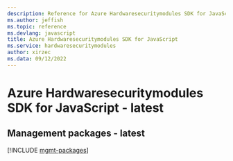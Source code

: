 ```yaml
---
description: Reference for Azure Hardwaresecuritymodules SDK for JavaScript
ms.author: jeffish
ms.topic: reference
ms.devlang: javascript
title: Azure Hardwaresecuritymodules SDK for JavaScript
ms.service: hardwaresecuritymodules
author: xirzec
ms.data: 09/12/2022
---
```

# Azure Hardwaresecuritymodules SDK for JavaScript - latest

## Management packages - latest
[!INCLUDE [mgmt-packages](hardwaresecuritymodules-mgmt-index.md)]